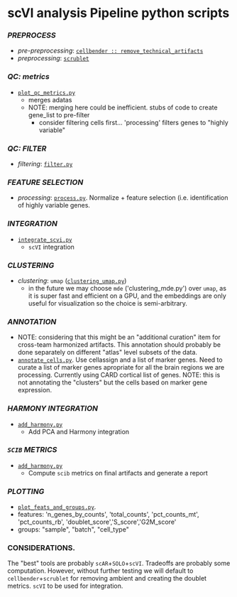 # scVI analysis Pipeline python scripts


### _PREPROCESS_
- _pre-preprocessing_: [`cellbender :: remove_technical_artifacts`](../../../workflows/preprocess/preprocess.wdl#L327-L350)
- _preprocessing_: [`scrublet`](/main/preprocess.py)


### _QC: metrics_
- [`plot_qc_metrics.py`](/main/plot_qc_metrics.py)
    - merges adatas
    - NOTE:  merging here could be inefficient.  stubs of code to create gene_list to pre-filter 
        - consider filtering cells first... 'processing' filters genes to "highly variable"


### _QC: FILTER_ 
- _filtering_: [`filter.py`](/main/filter.py)


### _FEATURE SELECTION_ 
- _processing_: [`process.py`](/main/process.py).  Normalize + feature selection (i.e. identification of highly variable genes.


### _INTEGRATION_
- [`integrate_scvi.py`](/main/integrate_scvi.py)
    - `scVI` integration


### _CLUSTERING_
- _clustering_: `umap` ([`clustering_umap.py`](/main/clustering_umap.py))
    - in the future we may choose `mde` ('clustering_mde.py') over `umap`, as it is super fast and efficient on a GPU, and the embeddings are only useful for visualization so the choice is semi-arbitrary.


### _ANNOTATION_
- NOTE:  considering that this might be an "additional curation" item for cross-team harmonized artifacts.  This annotation should probably be done separately on different "atlas" level subsets of the data.
- [`annotate_cells.py`](/main/annotate_cells.py).  Use cellassign and a list of marker genes.  Need to curate a list of marker genes apropriate for all the brain regions we are processing.  Currently using CARD cortical list of genes.  NOTE: this is not annotating the "clusters" but the cells based on marker gene expression.


### _HARMONY INTEGRATION_
- [`add_harmony.py`](/main/add_harmony.py)
    - Add PCA and Harmony integration


### _`SCIB` METRICS_
- [`add_harmony.py`](/main/add_harmony.py)
    - Compute `scib` metrics on final artifacts and generate a report


### _PLOTTING_
- [`plot_feats_and_groups.py`](/main/plot_feats_and_groups.py).  
- features: 'n_genes_by_counts', 'total_counts', 'pct_counts_mt', 'pct_counts_rb', 'doublet_score','S_score','G2M_score'
- groups: "sample", "batch", "cell_type"


### CONSIDERATIONS.
The "best" tools are probably `scAR`+`SOLO`+`scVI`.  Tradeoffs are probably some computation.  However, without further testing we will default to `cellbender`+`scrublet` for removing ambient and creating the doublet metrics. `scVI` to be used for integration.


